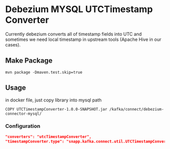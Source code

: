# Debezium MYSQL UTCTimestamp Converter  
Currently debezium converts all of timestamp fields into UTC and sometimes we need local timestamp in upstream tools (Apache Hive in our cases). 

## Make Package
```
mvn package -Dmaven.test.skip=true
```

## Usage
in docker file, just copy library into mysql path  
```
COPY UTCTimestampConverter-1.0.0-SNAPSHOT.jar /kafka/connect/debezium-connector-mysql/
```
### Configuration
```json
"converters": "utcTimestampConverter",
"timestampConverter.type": "snapp.kafka.connect.util.UTCTimestampConverter"
```
